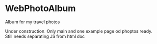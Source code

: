 # WebPhotoAlbum
Album for my travel photos

Under construction. Only main and one example page od phoptos ready. Still needs separating JS from html doc
